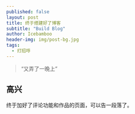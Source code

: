 ```yaml
---
published: false
layout: post
title: 终于搭建好了博客
subtitle: "Build Blog"
author: Icebamboo
header-img: img/post-bg.jpg
tags:
  - 打招呼
---
```

> “又弄了一晚上”

  
## 高兴

终于加好了评论功能和作品的页面，可以告一段落了。

